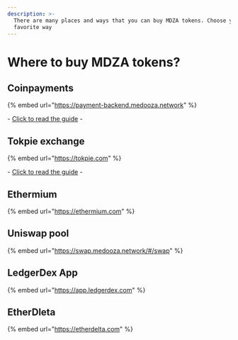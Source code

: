 ```yaml
---
description: >-
  There are many places and ways that you can buy MDZA tokens. Choose your
  favorite way
---
```


# Where to buy MDZA tokens?

## Coinpayments

{% embed url="https://payment-backend.medooza.network" %}

\- [Click to read the guide](buing-mdza-with-coinpayments.md) -

## Tokpie exchange

{% embed url="https://tokpie.com" %}

\- [Click to read the guide](buying-mdza-on-tokpie-exchange.md) -

## Ethermium

{% embed url="https://ethermium.com" %}

## Uniswap pool

{% embed url="https://swap.medooza.network/#/swap" %}

## LedgerDex App

{% embed url="https://app.ledgerdex.com" %}

## EtherDleta

{% embed url="https://etherdelta.com" %}

